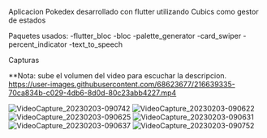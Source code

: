 Aplicacion Pokedex desarrollado con flutter utilizando Cubics como gestor de estados

Paquetes usados:
    -flutter_bloc
    -bloc
    -palette_generator
    -card_swiper
    -percent_indicator
    -text_to_speech
   
  
Capturas 

**Nota: sube el volumen del video para escuchar la descripcion.
https://user-images.githubusercontent.com/68623677/216639335-70ca834b-c029-4db6-8d0d-80c23abb4227.mp4

![VideoCapture_20230203-090742](https://user-images.githubusercontent.com/68623677/216639391-99aaa9df-1985-4696-9b59-df942ffefda5.jpg)
![VideoCapture_20230203-090622](https://user-images.githubusercontent.com/68623677/216639416-c09eee6e-1292-4ab6-8879-a416ada3e421.jpg)
![VideoCapture_20230203-090625](https://user-images.githubusercontent.com/68623677/216639440-c4dfa37b-61ce-4e12-9ece-da8e8d358c22.jpg)
![VideoCapture_20230203-090631](https://user-images.githubusercontent.com/68623677/216639453-c2a14caf-c8c0-4b7d-9f65-f0f379a7ac26.jpg)
![VideoCapture_20230203-090637](https://user-images.githubusercontent.com/68623677/216639479-813e1714-59c5-42c0-b82b-a3b06308912e.jpg)
![VideoCapture_20230203-090752](https://user-images.githubusercontent.com/68623677/216639495-cccf33dc-0df0-4921-9820-bbdbb6e0366a.jpg)
